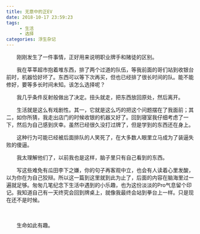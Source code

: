 ```yaml
---
title: 无意中的正EV
date: 2018-10-17 23:59:23
tags: 
     - 生活
     - 选择
categories: 浮生杂记
---
```


　　刚刚发生了一件事情，正好用来说明职业牌手和赌徒的区别。

　　我在莘莘超市抱着堆东西，排了两个过道的队伍，等我前面的哥们站到收银台前时，机器恰好坏了。东西可以等下次再买，但也已经排了很长时间的队。能不能修好，要等多长时间未知。该怎么选择呢？

<!--more-->

　　我几乎条件反射般做出了决定。扭头就走，把东西放回原处，然后离开。

　　生活就是这么有戏剧性。其一，它就是这么巧的把这个问题摆在了我面前；其二，如你所猜，我走出店门的时候收银的机器又好了。回到寝室我仔细考虑了一下，然后为自己感到庆幸。虽然已经很久没打过牌了，但是学到的东西还在身上。

　　这种行为可能已经被后面排队的人笑死了，在大多数人眼里立马成为了装逼失败的傻逼。

　　我太理解他们了，以前我也是这样，脑子里只有自己看到的东西。

　　写这些难免有瓜田李下之嫌，你的句子再客观中立，也会有人读着心里发酸，以为你在为自己狡辩。所以这一篇到这里就到此为止了，后面的内容在脑海里过一遍就足够。匆匆几笔纪念下生活中遇到的小乐趣，也为这份淡淡的Pro气息留个印记。我知道自己有一天终究会回到牌桌上，就像我最终会站到拳台上一样。只是现在还不是时候。

　　

　　生命如此有趣。